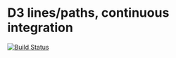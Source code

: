 # D3 lines/paths, continuous integration

[![Build Status](https://travis-ci.org/Yuanqi-Hong/d3-lines.svg?branch=master)](https://travis-ci.org/Yuanqi-Hong/d3-lines)
